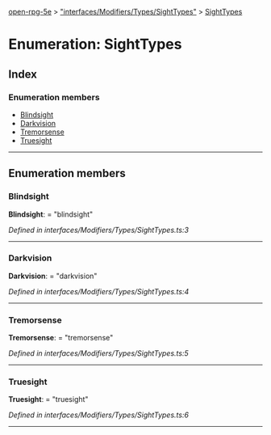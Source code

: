 [open-rpg-5e](../README.md) > ["interfaces/Modifiers/Types/SightTypes"](../modules/_interfaces_modifiers_types_sighttypes_.md) > [SightTypes](../enums/_interfaces_modifiers_types_sighttypes_.sighttypes.md)

# Enumeration: SightTypes

## Index

### Enumeration members

* [Blindsight](_interfaces_modifiers_types_sighttypes_.sighttypes.md#blindsight)
* [Darkvision](_interfaces_modifiers_types_sighttypes_.sighttypes.md#darkvision)
* [Tremorsense](_interfaces_modifiers_types_sighttypes_.sighttypes.md#tremorsense)
* [Truesight](_interfaces_modifiers_types_sighttypes_.sighttypes.md#truesight)

---

## Enumeration members

<a id="blindsight"></a>

###  Blindsight

**Blindsight**:  = "blindsight"

*Defined in interfaces/Modifiers/Types/SightTypes.ts:3*

___
<a id="darkvision"></a>

###  Darkvision

**Darkvision**:  = "darkvision"

*Defined in interfaces/Modifiers/Types/SightTypes.ts:4*

___
<a id="tremorsense"></a>

###  Tremorsense

**Tremorsense**:  = "tremorsense"

*Defined in interfaces/Modifiers/Types/SightTypes.ts:5*

___
<a id="truesight"></a>

###  Truesight

**Truesight**:  = "truesight"

*Defined in interfaces/Modifiers/Types/SightTypes.ts:6*

___

